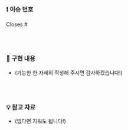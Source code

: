 ### ❗️ 이슈 번호

Closes #


<br><br>

### 📝 구현 내용

- (가능한 한 자세히 작성해 주시면 감사하겠습니다!)

<br><br>

### 💡 참고 자료

- (없다면 지워도 됩니다!)
